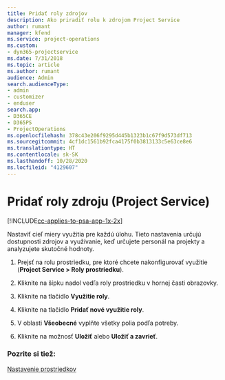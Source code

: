 ```yaml
---
title: Pridať roly zdrojov
description: Ako priradiť rolu k zdrojom Project Service
author: rumant
manager: kfend
ms.service: project-operations
ms.custom:
- dyn365-projectservice
ms.date: 7/31/2018
ms.topic: article
ms.author: rumant
audience: Admin
search.audienceType:
- admin
- customizer
- enduser
search.app:
- D365CE
- D365PS
- ProjectOperations
ms.openlocfilehash: 378c43e206f9295d445b1323b1c67f9d573df713
ms.sourcegitcommit: 4cf1dc1561b92fca4175f0b3813133c5e63ce8e6
ms.translationtype: HT
ms.contentlocale: sk-SK
ms.lasthandoff: 10/28/2020
ms.locfileid: "4129607"
---
```

# <a name="add-resource-roles-project-service"></a>Pridať roly zdroju (Project Service)

[!INCLUDE[cc-applies-to-psa-app-1x-2x](../includes/cc-applies-to-psa-app-1x-2x.md)]

Nastaviť cieľ miery využitia pre každú úlohu. Tieto nastavenia určujú dostupnosti zdrojov a využívanie, keď určujete personál na projekty a analyzujete skutočné hodnoty.  
  
1.  Prejsť na rolu prostriedku, pre ktoré chcete nakonfigurovať využitie (**Project Service > Roly prostriedku**).  
  
2.  Kliknite na šípku nadol vedľa roly prostriedku v hornej časti obrazovky.  
  
3.  Kliknite na tlačidlo **Využitie roly**.  
  
4.  Kliknite na tlačidlo **Pridať nové využitie roly**.  
  
5.  V oblasti **Všeobecné** vyplňte všetky polia podľa potreby.  
  
6.  Kliknite na možnosť **Uložiť** alebo **Uložiť a zavrieť**.  
  
### <a name="see-also"></a>Pozrite si tiež:  
 [Nastavenie prostriedkov](../psa/set-up-resources.md)
